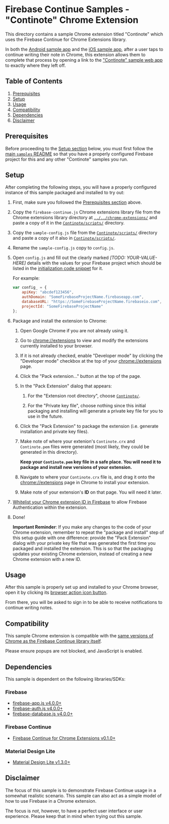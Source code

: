 # Firebase Continue Samples - "Continote" Chrome Extension

This directory contains a sample Chrome extension titled "Continote" which uses
the Firebase Continue for Chrome Extensions library.

In both the [Android sample app](../android) and the [iOS sample app](../ios),
after a user taps to continue writing their note in Chrome, this extension
allows them to complete that process by opening a link to the
["Continote" sample web app](../web) to exactly where they left off.

## Table of Contents

1. [Prerequisites](#prerequisites)
2. [Setup](#setup)
3. [Usage](#usage)
4. [Compatibility](#compatibility)
5. [Dependencies](#dependencies)
6. [Disclaimer](#disclaimer)

## Prerequisites

Before proceeding to the [Setup section](#setup) below, you
must first follow the [main `samples` README](../) so that you have a properly
configured Firebase project for this and any other "Continote" samples
you run.

## Setup

After completing the following steps, you will have a properly configured instance of
this sample packaged and installed to try out:

1.  First, make sure you followed the [Prerequisites section](#prerequisites) above.

2.  Copy the `firebase-continue.js` Chrome extensions library file
    from the Chrome extensions library directory at
    [`../../chrome-extensions/`](../../chrome-extensions)
    and paste a copy of it in the
    [`Continote/scripts/`](Continote/scripts/) directory.

3.  Copy the `sample-config.js` file from the
    [`Continote/scripts/`](Continote/scripts)
    directory and paste a copy of it also in
    [`Continote/scripts/`](Continote/scripts).

4.  Rename the `sample-config.js` copy to `config.js`.

5.  Open `config.js` and fill out the clearly marked *[TODO: YOUR-VALUE-HERE]* details
    with the values for your Firebase project which should be listed in the
    [initialization code snippet](https://firebase.google.com/docs/web/setup#add_firebase_to_your_app)
    for it.

    For example:

    ```javascript
    var config_ = {
        apiKey: "abcdef123456",
        authDomain: "SomeFirebaseProjectName.firebaseapp.com",
        databaseURL: "https://SomeFirebaseProjectName.firebaseio.com",
        projectId: "SomeFirebaseProjectName"
    };
    ```

6.  Package and install the extension to Chrome:

    1.  Open Google Chrome if you are not already using it.

    2.  Go to [chrome://extensions](chrome://extensions) to view and modify the
        extensions currently installed to your browser.

    3.  If it is not already checked, enable "Developer mode" by clicking the
        "Developer mode" checkbox at the top of your
        [chrome://extensions](chrome://extensions) page.

    4.  Click the "Pack extension..." button at the top of the page.

    5.  In the "Pack Extension" dialog that appears:

        1.  For the "Extension root directory", choose [`Continote/`](Continote).

        2.  For the "Private key file", choose nothing since this initial packaging
            and installing will generate a private key file for you to use in
            the future.

    6.  Click the "Pack Extension" to package the extension (i.e. generate
        installation and private key files).

    7.  Make note of where your extenion's `Continote.crx` and `Continote.pem` files
        were generated (most likely, they could be generated in this directory).

        **Keep your `Continote.pem` key file in a safe place.
        You will need it to package and install new versions of your extension.**

    8.  Navigate to where your `Continote.crx` file is, and drag it onto the
        [chrome://extensions](chrome://extensions) page in Chrome to install
        your extension.

    9.  Make note of your extension's **ID** on that page. You will need it later.

7.  [Whitelist your Chrome extension ID in Firebase](https://firebase.google.com/docs/auth/web/google-signin#authenticate_with_firebase_in_a_chrome_extension)
    to allow Firebase Authentication within the extension.

8.  Done!

    **Important Reminder**:
    If you make any changes to the code of your Chrome extension, remember
    to repeat the "package and install" step of this setup guide with one difference:
    provide the "Pack Extension" dialog with your private key file that was generated
    the first time you packaged and installed the extension. This is so that
    the packaging updates your existing Chrome extension, instead of creating
    a new Chrome extension with a new ID.

## Usage

After this sample is properly set up and installed to your Chrome browser,
open it by clicking its
[browser action icon button](https://developer.chrome.com/extensions/browserAction).

From there, you will be asked to sign in to be able to receive notifications to
continue writing notes.

## Compatibility

This sample Chrome extension is compatible with the
[same versions of Chrome as the Firebase Continue library itself](../../chrome-extensions/#compatibility).

Please ensure popups are not blocked, and JavaScript is enabled.

## Dependencies

This sample is dependent on the following libraries/SDKs:

### Firebase
- [firebase-app.js v4.0.0+](https://firebase.google.com/docs/web/setup#add_firebase_to_your_app)
- [firebase-auth.js v4.0.0+](https://firebase.google.com/docs/web/setup#add_firebase_to_your_app)
- [firebase-database.js v4.0.0+](https://firebase.google.com/docs/web/setup#add_firebase_to_your_app)

### Firebase Continue
- [Firebase Continue for Chrome Extensions v0.1.0+](../../chrome-extensions)

### Material Design Lite
- [Material Design Lite v1.3.0+](https://getmdl.io/)

## Disclaimer

The focus of this sample is to demonstrate Firebase Continue usage in a
somewhat realistic scenario. This sample can also act as a simple model of how
to use Firebase in a Chrome extension.

The focus is *not*, however, to have a perfect user interface or user
experience. Please keep that in mind when trying out this sample.
